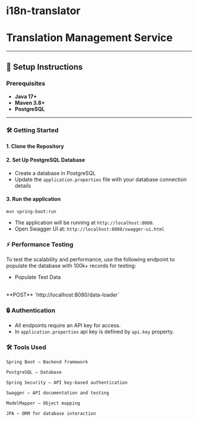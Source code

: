# i18n-translator

# Translation Management Service

---

## 🚀 Setup Instructions

### Prerequisites

- **Java 17+**
- **Maven 3.8+**
- **PostgreSQL**

---

### 🛠️ Getting Started

#### 1. Clone the Repository

#### 2. Set Up PostgreSQL Database
- Create a database in PostgreSQL
- Update the `application.properties` file with your database connection details

#### 3. Run the application
`mvn spring-boot:run`
- The application will be running at `http://localhost:8080`.
- Open Swagger UI at: `http://localhost:8080/swagger-ui.html`


### ⚡ Performance Testing
To test the scalability and performance, use the following endpoint to populate the database with 100k+ records for testing:
- Populate Test Data
<br />
  **POST**  `http://localhost:8080/data-loader`

### 🔒 Authentication
- All endpoints require an API key for access.
- In `application.properties` api key is defined by `api.key` property.

### 🛠️ Tools Used

    Spring Boot – Backend framework

    PostgreSQL – Database

    Spring Security – API key-based authentication

    Swagger – API documentation and testing

    ModelMapper – Object mapping

    JPA – ORM for database interaction


